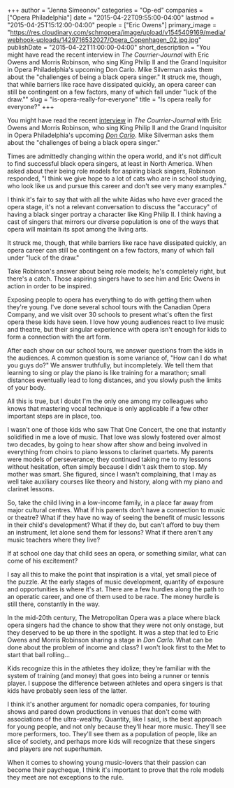 +++
author = "Jenna Simeonov"
categories = "Op-ed"
companies = ["Opera Philadelphia"]
date = "2015-04-22T09:55:00-04:00"
lastmod = "2015-04-25T15:12:00-04:00"
people = ["Eric Owens"]
primary_image = "https://res.cloudinary.com/schmopera/image/upload/v1545409169/media/webhook-uploads/1429716532027/Opera_Copenhagen_02.jpg.jpg"
publishDate = "2015-04-22T11:00:00-04:00"
short_description = "You might have read the recent interview in *The Courrier-Journal* with Eric Owens and Morris Robinson, who sing King Philip II and the Grand Inquisitor in Opera Philadelphia&#039;s upcoming Don Carlo. Mike Silverman asks them about the &quot;challenges of being a black opera singer.&quot; It struck me, though, that while barriers like race have dissipated quickly, an opera career can still be contingent on a few factors, many of which fall under &quot;luck of the draw.&quot;"
slug = "is-opera-really-for-everyone"
title = "Is opera really for everyone?"
+++

You might have read the recent [interview](http://www.courier-journal.com/story/entertainment/arts/music/2015/04/20/challenges-black-opera-singers/26096103/) in *The Courrier-Journal* with Eric Owens and Morris Robinson, who sing King Philip II and the Grand Inquisitor in Opera Philadelphia's upcoming [*Don Carlo*](https://www.operaphila.org/whats-on/on-stage-2014-2015/don-carlo/). Mike Silverman asks them about the "challenges of being a black opera singer."

Times are admittedly changing within the opera world, and it's not difficult to find successful black opera singers, at least in North America. When asked about their being role models for aspiring black singers, Robinson responded, "I think we give hope to a lot of cats who are in school studying, who look like us and pursue this career and don't see very many examples."

I think it's fair to say that with all the white Aidas who have ever graced the opera stage, it's not a relevant conversation to discuss the "accuracy" of having a black singer portray a character like King Philip II. I think having a cast of singers that mirrors our diverse population is one of the ways that opera will maintain its spot among the living arts.

It struck me, though, that while barriers like race have dissipated quickly, an opera career can still be contingent on a few factors, many of which fall under "luck of the draw."

Take Robinson's answer about being role models; he's completely right, but there's a catch. Those aspiring singers have to see him and Eric Owens in action in order to be inspired.

Exposing people to opera has everything to do with getting them when they're young. I've done several school tours with the Canadian Opera Company, and we visit over 30 schools to present what's often the first opera these kids have seen. I love how young audiences react to live music and theatre, but their singular experience with opera isn't enough for kids to form a connection with the art form.

After each show on our school tours, we answer questions from the kids in the audiences. A common question is some variance of, "How can I do what you guys do?" We answer truthfully, but incompletely. We tell them that learning to sing or play the piano is like training for a marathon; small distances eventually lead to long distances, and you slowly push the limits of your body.

All this is true, but I doubt I'm the only one among my colleagues who knows that mastering vocal technique is only applicable if a few other important steps are in place, too.

I wasn't one of those kids who saw That One Concert, the one that instantly solidified in me a love of music. That love was slowly fostered over almost two decades, by going to hear show after show and being involved in everything from choirs to piano lessons to clarinet quartets. My parents were models of perseverance; they continued taking me to my lessons without hesitation, often simply because I didn't ask them to stop. My mother was smart. She figured, since I wasn't complaining, that I may as well take auxiliary courses like theory and history, along with my piano and clarinet lessons.

So, take the child living in a low-income family, in a place far away from major cultural centres. What if his parents don't have a connection to music or theatre? What if they have no way of seeing the benefit of music lessons in their child's development? What if they do, but can't afford to buy them an instrument, let alone send them for lessons? What if there aren't any music teachers where they live?

If at school one day that child sees an opera, or something similar, what can come of his excitement?

I say all this to make the point that inspiration is a vital, yet small piece of the puzzle. At the early stages of music development, quantity of exposure and opportunities is where it's at. There are a few hurdles along the path to an operatic career, and one of them used to be race. The money hurdle is still there, constantly in the way.

In the mid-20th century, The Metropolitan Opera was a place where black opera singers had the chance to show that they were not only onstage, but they deserved to be up there in the spotlight. It was a step that led to Eric Owens and Morris Robinson sharing a stage in *Don Carlo*. What can be done about the problem of income and class? I won't look first to the Met to start that ball rolling...

Kids recognize this in the athletes they idolize; they're familiar with the system of training (and money) that goes into being a runner or tennis player. I suppose the difference between athletes and opera singers is that kids have probably seen less of the latter.

I think it's another argument for nomadic opera companies, for touring shows and pared down productions in venues that don't come with associations of the ultra-wealthy. Quantity, like I said, is the best approach for young people, and not only because they'll hear more music. They'll see more performers, too. They'll see them as a population of people, like an slice of society, and perhaps more kids will recognize that these singers and players are not superhuman.

When it comes to showing young music-lovers that their passion can become their paycheque, I think it's important to prove that the role models they meet are not exceptions to the rule. 


